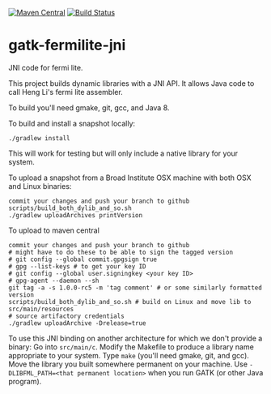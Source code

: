[![Maven Central](https://maven-badges.herokuapp.com/maven-central/org.broadinstitute/gatk-fermilite-jni/badge.svg)](https://maven-badges.herokuapp.com/maven-central/org.broadinstitute/gatk-fermilite-jni)
[![Build Status](https://travis-ci.org/broadinstitute/gatk-fermilite-jni.svg?branch=master)](https://travis-ci.org/broadinstitute/gatk-fermilite-jni)

# gatk-fermilite-jni
JNI code for fermi lite.

This project builds dynamic libraries with a JNI API.
It allows Java code to call Heng Li's fermi lite assembler.

To build you'll need gmake, git, gcc, and Java 8.

To build and install a snapshot locally:

```
./gradlew install
```

This will work for testing but will only include a native library for your system.

To upload a snapshot from a Broad Institute OSX machine with both OSX and Linux binaries:
```
commit your changes and push your branch to github
scripts/build_both_dylib_and_so.sh
./gradlew uploadArchives printVersion
```

To upload to maven central
```
commit your changes and push your branch to github
# might have to do these to be able to sign the tagged version
# git config --global commit.gpgsign true
# gpg --list-keys # to get your key ID
# git config --global user.signingkey <your key ID>
# gpg-agent --daemon --sh
git tag -a -s 1.0.0-rc5 -m 'tag comment' # or some similarly formatted version
scripts/build_both_dylib_and_so.sh # build on Linux and move lib to src/main/resources
# source artifactory credentials
./gradlew uploadArchive -Drelease=true
```

To use this JNI binding on another architecture for which we don't provide a binary:
  Go into ```src/main/c```.
  Modify the Makefile to produce a library name appropriate to your system.
  Type ```make``` (you'll need gmake, git, and gcc).
  Move the library you built somewhere permanent on your machine.
  Use ```-DLIBFML_PATH=<that permanent location>``` when you run GATK (or other Java program).
